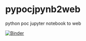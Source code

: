 # pypocjpynb2web
python poc jupyter notebook to web

[![Binder](https://mybinder.org/badge_logo.svg)](https://mybinder.org/v2/gh/baburajambalam/pypocjpynb2web.git/master?labpath=widgets_all.ipynb)
